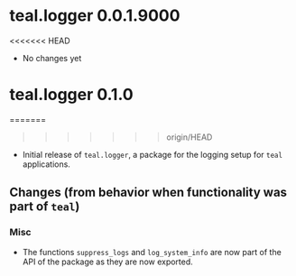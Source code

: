 # teal.logger 0.0.1.9000
<<<<<<< HEAD

* No changes yet

# teal.logger 0.1.0
=======
>>>>>>> origin/HEAD

* Initial release of `teal.logger`, a package for the logging setup for `teal` applications.

## Changes (from behavior when functionality was part of `teal`)

### Misc
* The functions `suppress_logs` and `log_system_info` are now part of the API of the package as they are now exported.
